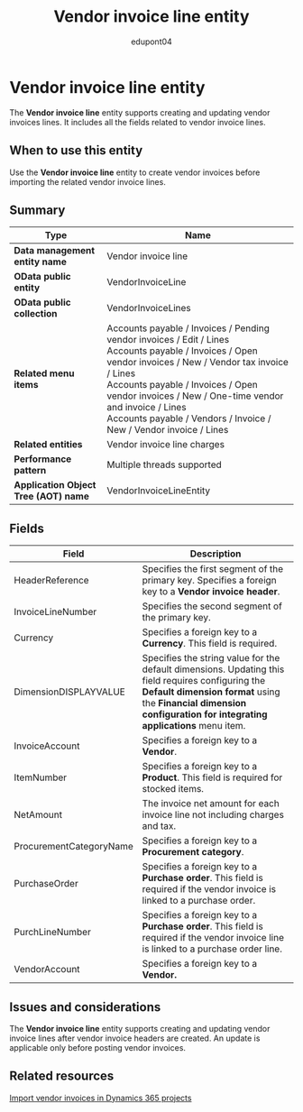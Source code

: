 ﻿---
title: Vendor invoice line entity
description: Definition of the Vendor invoice line data entity in finance and operations migration projects with Dynamics 365.
ms.date: 04/28/2023
ms.topic: article
author: edupont04
ms.author: katiehav
searchScope: dynamics-365-daf
ms.service: dynamics-365
ms.subservice: guidance
ms.collection: FastTrack
---

# Vendor invoice line entity

The **Vendor invoice line** entity supports creating and updating vendor invoices lines. It includes all the fields related to vendor invoice lines.

## When to use this entity

Use the **Vendor invoice line** entity to create vendor invoices before importing the related vendor invoice lines.

## Summary

|Type|Name|
|----|----|
| **Data management entity name** | Vendor invoice line |
| **OData public entity** | VendorInvoiceLine |
| **OData public collection** | VendorInvoiceLines |
| **Related menu items** | Accounts payable / Invoices / Pending vendor invoices / Edit / Lines</br>Accounts payable / Invoices / Open vendor invoices / New / Vendor tax invoice / Lines</br>Accounts payable / Invoices / Open vendor invoices / New / One-time vendor and invoice / Lines</br>Accounts payable / Vendors / Invoice / New / Vendor invoice / Lines |
| **Related entities** | Vendor invoice line charges |
| **Performance pattern** | Multiple threads supported |
| **Application Object Tree (AOT) name** | VendorInvoiceLineEntity |

## Fields

| Field | Description |
|--|--|
| HeaderReference | Specifies the first segment of the primary key. Specifies a foreign key to a **Vendor invoice header**. |
| InvoiceLineNumber | Specifies the second segment of the primary key. |
| Currency | Specifies a foreign key to a **Currency**. This field is required. |
| DimensionDISPLAYVALUE | Specifies the string value for the default dimensions. Updating this field requires configuring the **Default dimension format** using the **Financial dimension configuration for integrating applications** menu item. |
| InvoiceAccount | Specifies a foreign key to a **Vendor**. |
| ItemNumber | Specifies a foreign key to a **Product**. This field is required for stocked items. |
| NetAmount | The invoice net amount for each invoice line not including charges and tax. |
| ProcurementCategoryName | Specifies a foreign key to a **Procurement category**. |
| PurchaseOrder | Specifies a foreign key to a **Purchase order**. This field is required if the vendor invoice is linked to a purchase order. |
| PurchLineNumber | Specifies a foreign key to a **Purchase order**. This field is required if the vendor invoice line is linked to a purchase order line. |
| VendorAccount | Specifies a foreign key to a **Vendor.** |

## Issues and considerations

The **Vendor invoice line** entity supports creating and updating vendor invoice lines after vendor invoice headers are created. An update is applicable only before posting vendor invoices.

## Related resources

[Import vendor invoices in Dynamics 365 projects](/dynamics365/guidance/resources/import-vendor-invoices)  
